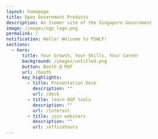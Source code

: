 ```yaml
---
layout: homepage
title: Open Government Products
description: An Isomer site of the Singapore Government
image: /images/ogp_logo.png
permalink: /
notification: Hello! Welcome to PSWLF!
sections:
  - hero:
      title: Your Growth, Your Skills, Your Career
      background: /images/untitled.png
      button: Booth @ MSF
      url: /booth
      key_highlights:
        - title: Presentation Deck
          description: ""
          url: /deck
        - title: learn OGP tools
          description: ""
          url: /interest
        - title: join webinars
          description: ""
          url: /officehours
---
```

